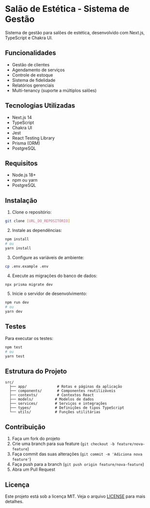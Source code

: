 # Salão de Estética - Sistema de Gestão

Sistema de gestão para salões de estética, desenvolvido com Next.js, TypeScript e Chakra UI.

## Funcionalidades

- Gestão de clientes
- Agendamento de serviços
- Controle de estoque
- Sistema de fidelidade
- Relatórios gerenciais
- Multi-tenancy (suporte a múltiplos salões)

## Tecnologias Utilizadas

- Next.js 14
- TypeScript
- Chakra UI
- Jest
- React Testing Library
- Prisma (ORM)
- PostgreSQL

## Requisitos

- Node.js 18+
- npm ou yarn
- PostgreSQL

## Instalação

1. Clone o repositório:
```bash
git clone [URL_DO_REPOSITÓRIO]
```

2. Instale as dependências:
```bash
npm install
# ou
yarn install
```

3. Configure as variáveis de ambiente:
```bash
cp .env.example .env
```

4. Execute as migrações do banco de dados:
```bash
npx prisma migrate dev
```

5. Inicie o servidor de desenvolvimento:
```bash
npm run dev
# ou
yarn dev
```

## Testes

Para executar os testes:

```bash
npm test
# ou
yarn test
```

## Estrutura do Projeto

```
src/
  ├── app/              # Rotas e páginas da aplicação
  ├── components/       # Componentes reutilizáveis
  ├── contexts/         # Contextos React
  ├── models/          # Modelos de dados
  ├── services/        # Serviços e integrações
  ├── types/           # Definições de tipos TypeScript
  └── utils/           # Funções utilitárias
```

## Contribuição

1. Faça um fork do projeto
2. Crie uma branch para sua feature (`git checkout -b feature/nova-feature`)
3. Faça commit das suas alterações (`git commit -m 'Adiciona nova feature'`)
4. Faça push para a branch (`git push origin feature/nova-feature`)
5. Abra um Pull Request

## Licença

Este projeto está sob a licença MIT. Veja o arquivo [LICENSE](LICENSE) para mais detalhes. 